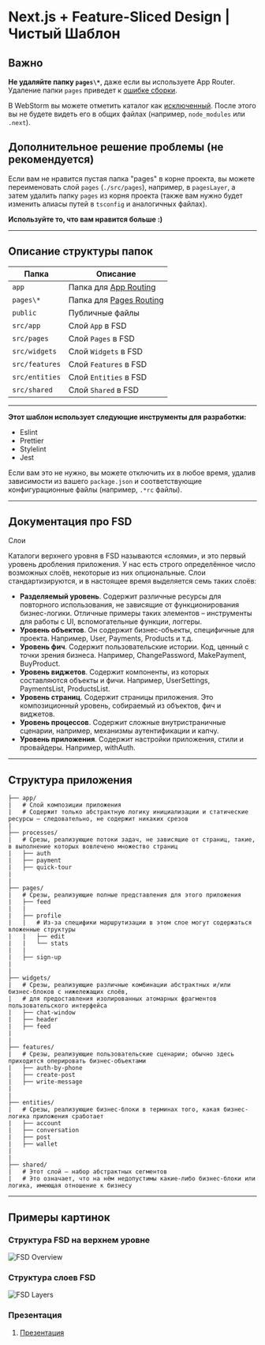 # Next.js + Feature-Sliced Design | Чистый Шаблон

## Важно

**Не удаляйте папку `pages\*`**, даже если вы используете App Router. Удаление папки `pages` приведет к [ошибке сборки](https://t.me/feature_sliced/1/107414).

В WebStorm вы можете отметить каталог как [исключенный](https://www.jetbrains.com/help/webstorm/configuring-project-structure.html#content-root). После этого вы не будете видеть его в общих файлах (например, `node_modules` или `.next`).

## Дополнительное решение проблемы (не рекомендуется)

Если вам не нравится пустая папка "pages" в корне проекта, вы можете переименовать слой `pages` (`./src/pages`), например, в `pagesLayer`, а затем удалить папку `pages` из корня проекта (также вам нужно будет изменить алиасы путей в `tsconfig` и аналогичных файлах).

**Используйте то, что вам нравится больше :)**

---

## Описание структуры папок

| Папка        | Описание                                                                                                         |
| ------------ | --------------------------------------------------------------------------------------------------------------- |
| `app`        | Папка для [App Routing](https://nextjs.org/docs/app/building-your-application/routing#the-app-router)           |
| `pages\*`    | Папка для [Pages Routing](https://nextjs.org/docs/pages)                                                        |
| `public`     | Публичные файлы                                                                                                 |
| `src/app`    | Слой `App` в FSD                                                                                                |
| `src/pages`  | Слой `Pages` в FSD                                                                                              |
| `src/widgets`| Слой `Widgets` в FSD                                                                                            |
| `src/features`| Слой `Features` в FSD                                                                                          |
| `src/entities`| Слой `Entities` в FSD                                                                                          |
| `src/shared` | Слой `Shared` в FSD                                                                                             |

---

**Этот шаблон использует следующие инструменты для разработки:**

- Eslint
- Prettier
- Stylelint
- Jest

Если вам это не нужно, вы можете отключить их в любое время, удалив зависимости из вашего `package.json` и соответствующие конфигурационные файлы (например, `.*rc` файлы).

---

## Документация про FSD

Слои

Каталоги верхнего уровня в FSD называются «слоями», и это первый уровень дробления приложения. У нас есть строго определённое число возможных слоёв, некоторые из них опциональные. Слои стандартизируются, и в настоящее время выделяется семь таких слоёв:

- **Разделяемый уровень**. Содержит различные ресурсы для повторного использования, не зависящие от функционирования бизнес-логики. Отличные примеры таких элементов – инструменты для работы с UI, вспомогательные функции, логгеры.
- **Уровень объектов**. Он содержит бизнес-объекты, специфичные для проекта. Например, User, Payments, Products и т.д.
- **Уровень фич**. Содержит пользовательские истории. Код, ценный с точки зрения бизнеса. Например, ChangePassword, MakePayment, BuyProduct.
- **Уровень виджетов**. Содержит компоненты, из которых составляются объекты и фичи. Например, UserSettings, PaymentsList, ProductsList.
- **Уровень страниц**. Содержит страницы приложения. Это композиционный уровень, собираемый из объектов, фич и виджетов.
- **Уровень процессов**. Содержит сложные внутристраничные сценарии, например, механизмы аутентификации и капчу.
- **Уровень приложения**. Содержит настройки приложения, стили и провайдеры. Например, withAuth.

---

## Структура приложения

```plaintext
├── app/
|   # Слой композиции приложения
|   # Содержит только абстрактную логику инициализации и статические ресурсы – следовательно, не содержит никаких срезов
|
├── processes/
|   # Срезы, реализующие потоки задач, не зависящие от страниц, такие, в выполнение которых вовлечено множество страниц 
|   ├── auth
|   ├── payment
|   ├── quick-tour
|
|
├── pages/
|   # Срезы, реализующие полные представления для этого приложения
|   ├── feed
|   |
|   ├── profile
|   |   # Из-за специфики маршрутизации в этом слое могут содержаться вложенные структуры 
|   |   ├── edit
|   |   └── stats
|   |
|   ├── sign-up
|
|
├── widgets/
|   # Срезы, реализующие различные комбинации абстрактных и/или бизнес-блоков с нижележащих слоёв,
|   # для предоставления изолированных атомарных фрагментов пользовательского интерфейса
|   ├── chat-window
|   ├── header
|   ├── feed
|
|
├── features/
|   # Срезы, реализующие пользовательские сценарии; обычно здесь приходится оперировать бизнес-объектами 
|   ├── auth-by-phone
|   ├── create-post
|   ├── write-message
|
|
├── entities/
|   # Срезы, реализующие бизнес-блоки в терминах того, какая бизнес-логика приложения сработает 
|   ├── account
|   ├── conversation
|   ├── post
|   ├── wallet
|
|
├── shared/
|   # Этот слой – набор абстрактных сегментов
|   # Это означает, что на нём недопустимы какие-либо бизнес-блоки или логика, имеющая отношение к бизнесу 
```

---

## Примеры картинок

### Структура FSD на верхнем уровне

![FSD Overview](https://habrastorage.org/webt/ve/ey/w8/veeyw8lxdr-8dyiyf7d2a4ixzok.jpeg)

### Структура слоев FSD

![FSD Layers](https://habrastorage.org/webt/ek/0o/wi/ek0owiw6zqfn6j6zpogb7neyqmo.png)


### Презентация
1. [Презентация]([https://nextjs.org/docs/pages](https://docs.google.com/presentation/d/1dY98-F_sVpmx69KuXYs-unDy9q-CRwiQjKFZI8_VgPM/edit?usp=sharing)) 
